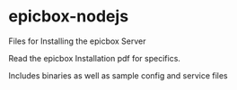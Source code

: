 # epicbox-nodejs

Files for Installing the epicbox Server

Read the epicbox Installation pdf for specifics.

Includes binaries as well as sample config and service files

